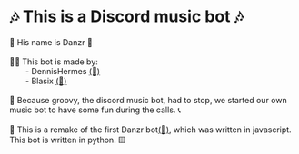 <h1>🎶 This is a Discord music bot 🎶 </h1>
</h2>💃 His name is Danzr 💃</h2
<br><br><br>
👨‍💻 This bot is made by:<br>
&emsp;&emsp;- DennisHermes <a href="https://www.github.com/DennisHermes" target="_blank">(🔗)</a><br>
&emsp;&emsp;- Blasix <a href="https://www.github.com/Blasix" target="_blank">(🔗)</a><br>
<br>
🚫 Because groovy, the discord music bot, had to stop, we started our own music bot to have some fun during the calls. 📞
<br>
<br>
🐍 This is a remake of the first Danzr bot<a href="https://github.com/DennisHermes/Danzr" target="_blank">(🔗)</a>, which was written in javascript. This bot is written in python. 🟨
